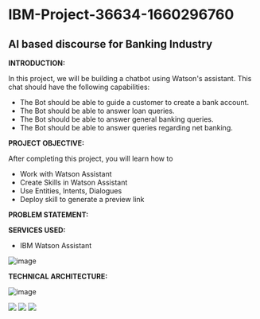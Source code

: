 # IBM-Project-36634-1660296760
## AI based discourse for Banking Industry
**INTRODUCTION:**

In this project, we will be building a chatbot using Watson's assistant. This chat should have the following capabilities:
 - The Bot should be able to guide a customer to create a bank account.
 - The Bot should be able to answer loan queries.
 - The Bot should be able to answer general banking queries.
 - The Bot should be able to answer queries regarding net banking.

**PROJECT OBJECTIVE:**

After completing this project, you will learn how to 
 - Work with Watson Assistant
 - Create Skills  in Watson Assistant
 - Use Entities, Intents, Dialogues
 - Deploy skill to generate a preview link

**PROBLEM STATEMENT:**

**SERVICES USED:**
- IBM Watson Assistant

![image](https://user-images.githubusercontent.com/83297844/194100388-c8a731b7-06b0-4d8f-ab22-6df3102f8900.png)

**TECHNICAL ARCHITECTURE:**

![image](https://user-images.githubusercontent.com/83297844/194111655-ec69a33c-0bec-4a06-8b3b-0ac6b4b2e5a0.png)


![](https://img.shields.io/badge/github-orange?style=for-the-badge)
![](https://img.shields.io/badge/IBM-blueviolet?style=for-the-badge)
![](https://img.shields.io/badge/AGNI_COLLEGE_OF_TECHNOLOGY-lightgrey?style=for-the-badge)

